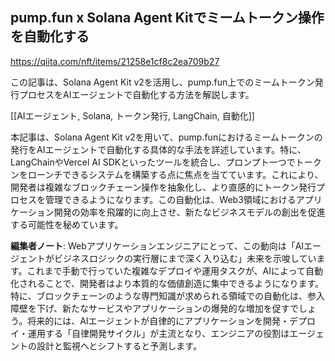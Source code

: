 ## pump.fun x Solana Agent Kitでミームトークン操作を自動化する

https://qiita.com/nft/items/21258e1cf8c2ea709b27

この記事は、Solana Agent Kit v2を活用し、pump.fun上でのミームトークン発行プロセスをAIエージェントで自動化する方法を解説します。

[[AIエージェント, Solana, トークン発行, LangChain, 自動化]]

本記事は、Solana Agent Kit v2を用いて、pump.funにおけるミームトークンの発行をAIエージェントで自動化する具体的な手法を詳述しています。特に、LangChainやVercel AI SDKといったツールを統合し、プロンプト一つでトークンをローンチできるシステムを構築する点に焦点を当てています。これにより、開発者は複雑なブロックチェーン操作を抽象化し、より直感的にトークン発行プロセスを管理できるようになります。この自動化は、Web3領域におけるアプリケーション開発の効率を飛躍的に向上させ、新たなビジネスモデルの創出を促進する可能性を秘めています。

**編集者ノート**: Webアプリケーションエンジニアにとって、この動向は「AIエージェントがビジネスロジックの実行層にまで深く入り込む」未来を示唆しています。これまで手動で行っていた複雑なデプロイや運用タスクが、AIによって自動化されることで、開発者はより本質的な価値創造に集中できるようになります。特に、ブロックチェーンのような専門知識が求められる領域での自動化は、参入障壁を下げ、新たなサービスやアプリケーションの爆発的な増加を促すでしょう。将来的には、AIエージェントが自律的にアプリケーションを開発・デプロイ・運用する「自律開発サイクル」が主流となり、エンジニアの役割はエージェントの設計と監視へとシフトすると予測します。